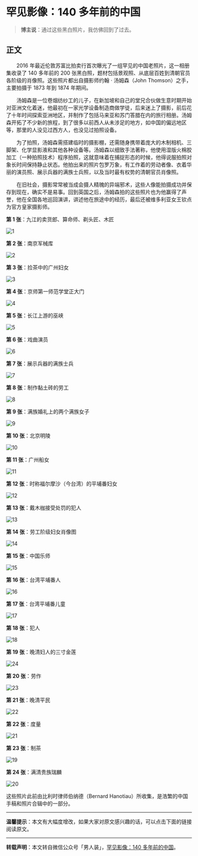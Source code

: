 # 罕见影像：140 多年前的中国

> **博主说**：通过这些黑白照片，我仿佛回到了过去。

## 正文


　　2016 年最近伦敦苏富比拍卖行首次曝光了一组罕见的中国老照片，这一相册集收录了 140 多年前的 200 张黑白照，题材包括景观照、从底层百姓到清朝官员各阶级的肖像照。这些照片都出自摄影师约翰 · 汤姆森（John Thomson）之手，主要拍摄于 1873 年到 1874 年期间。

　　汤姆森是一位卷烟纺纱工的儿子，在新加坡和自己的堂兄合伙做生意时期开始对亚洲文化着迷，他最初在一家光学设备制造商做学徒，后来迷上了摄影，前后花了十年时间探索亚洲地区，并制作了包括马来亚和苏门答腊在内的旅行相册。汤姆森开拓了不少新的旅程，到了很多以前西人从未涉足的地方，如中国的偏远地区等，那里的人没见过西方人，也没见过拍照设备。

　　为了拍照，汤姆森需搭建临时的摄影棚，还需随身携带着庞大的木制相机、三脚架、化学显影液和其他各种设备等。汤姆森以细致手法著称，他使用湿版火棉胶加工（一种拍照技术）程序拍照，这就意味着在捕捉形态的时候，他得说服拍照对象长时间保持静止状态。他拍出来的照片包罗万象，有工作着的劳动者像、衣着华丽的演员照、展示兵器的满族士兵照，以及当时最有权势的清朝官员肖像照。

　　在旧社会，摄影常常被当成会摄人精魄的异端邪术，这些人像能拍摄成功并保存到现在，确实不是易事。回到英国之后，汤姆森拍的这些照片也为他赢得了声誉，他在全国各地巡回演讲，讲述他在旅途中的经历，最后还被维多利亚女王钦点为官方皇家摄影师。

**第 1 张**：九江的卖货郎、算命师、剃头匠、木匠

![1](http://img.blog.csdn.net/20170522211222051)

**第 2 张**：南京军械库

![2](http://img.blog.csdn.net/20170522211324709)

**第 3 张**：捡茶中的广州妇女

![3](http://img.blog.csdn.net/20170522211531133)

**第 4 张**：京师第一师范学堂正大门

![4](http://img.blog.csdn.net/20170522211647536)

**第 5 张**：长江上游的巫峡

![5](http://img.blog.csdn.net/20170522211732152)

**第 6 张**：戏曲演员

![6](http://img.blog.csdn.net/20170522211816325)

**第 7 张**：展示兵器的满族士兵

![7](http://img.blog.csdn.net/20170522211903810)

**第 8 张**：制作黏土砖的劳工

![8](http://img.blog.csdn.net/20170522211945702)

**第 9 张**：满族婚礼上的两个满族女子

![9](http://img.blog.csdn.net/20170522212113220)

**第 10 张**：北京明陵

![10](http://img.blog.csdn.net/20170522212155424)

**第 11 张**：广州船女

![11](http://img.blog.csdn.net/20170522212255899)

**第 12 张**：时称福尔摩沙（今台湾）的平埔番妇女

![12](http://img.blog.csdn.net/20170522212348957)

**第 13 张**：戴木枷接受处罚的犯人

![13](http://img.blog.csdn.net/20170522212431228)

**第 14 张**：劳工阶级妇女肖像图

![14](http://img.blog.csdn.net/20170522212512584)

**第 15 张**：中国乐师

![15](http://img.blog.csdn.net/20170522212902479)

**第 16 张**：台湾平埔番人

![16](http://img.blog.csdn.net/20170522212944090)

**第 17 张**：台湾平埔番儿童

![17](http://img.blog.csdn.net/20170522213025230)

**第 18 张**：犯人

![18](http://img.blog.csdn.net/20170522213106934)

**第 19 张**：晚清妇人的三寸金莲

![24](http://img.blog.csdn.net/20170522213411638)

**第 20 张**：劳作

![23](http://img.blog.csdn.net/20170522213457498?watermark/2/text/aHR0cDovL2Jsb2cuY3Nkbi5uZXQvcXFfMzUyNDY2MjA=/font/5a6L5L2T/fontsize/400/fill/I0JBQkFCMA==/dissolve/70/gravity/SouthEast)

**第 21 张**：晚清平民

![22](http://img.blog.csdn.net/20170522213517733)

**第 22 张**：度量

![21](http://img.blog.csdn.net/20170522213752507)

**第 23 张**：制茶

![19](http://img.blog.csdn.net/20170522213601890)

**第 24 张**：满清贵族瑞麟

![20](http://img.blog.csdn.net/20170522213623942)

这些照片此前由比利时律师伯纳德（Bernard Hanotiau）所收集，是浩繁的中国手稿和照片合辑中的一部分。


----------

**温馨提示**：本文有大幅度增改，如果大家对原文感兴趣的话，可以点击下面的链接阅读原文。

----------

**转载声明**：本文转自微信公众号「男人装」，[罕见影像：140 多年前的中国](http://mp.weixin.qq.com/s?__biz=MjMyMzYyNzg2MA==&mid=2650577557&idx=2&sn=b83d98ef5e4e3a488d9ab9e100826d27&chksm=ba4872ae8d3ffbb8f30210c2e87e7132a92d77320fd3144a39440bf15e3c67f9c232f8c0051c&mpshare=1&scene=23&srcid=0522X6auBZhP0h7LeYYshyzW#rd)。


